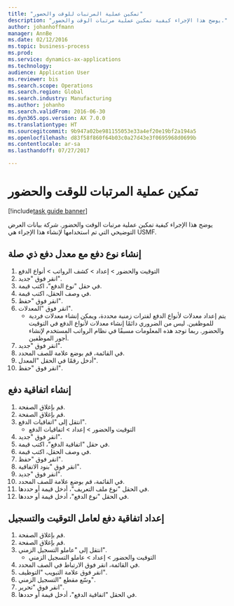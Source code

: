 ```yaml
--- 
title: "تمكين عملية المرتبات للوقت والحضور"
description: "يوضح هذا الإجراء كيفية تمكين عملية مرتبات الوقت والحضور‬."
author: johanhoffmann
manager: AnnBe
ms.date: 02/12/2016
ms.topic: business-process
ms.prod: 
ms.service: dynamics-ax-applications
ms.technology: 
audience: Application User
ms.reviewer: bis
ms.search.scope: Operations
ms.search.region: Global
ms.search.industry: Manufacturing
ms.author: johanho
ms.search.validFrom: 2016-06-30
ms.dyn365.ops.version: AX 7.0.0
ms.translationtype: HT
ms.sourcegitcommit: 9b947a02be981155053e33a4ef20e19bf2a194a5
ms.openlocfilehash: d83f58f860f64b03c0a27d43e3f0695968d0699b
ms.contentlocale: ar-sa
ms.lasthandoff: 07/27/2017

---
```

# <a name="enable-the-payroll-process-for-time-and-attendance"></a>تمكين عملية المرتبات للوقت والحضور

[!include[task guide banner](../../includes/task-guide-banner.md)]

يوضح هذا الإجراء كيفية تمكين عملية مرتبات الوقت والحضور‬. شركة بيانات العرض التوضيحي التي تم استخدامها لإنشاء هذا الإجراء هي USMF.


## <a name="create-a-pay-type-with-a-related-pay-rate"></a>إنشاء نوع دفع مع معدل دفع ذي صلة
1. التوقيت والحضور > إعداد > كشف الرواتب‬ > أنواع الدفع
2. انقر فوق "جديد".
3. في حقل "نوع الدفع"، اكتب قيمة.
4. في وصف الحقل، اكتب قيمة.
5. انقر فوق "حفظ".
6. انقر فوق "المعدلات‬".
    * يتم إعداد معدلات لأنواع الدفع لفترات زمنية محددة، ويمكن إنشاء معدلات فردية للموظفين. ليس من الضروري دائمًا إنشاء معدلات لأنواع الدفع في التوقيت والحضور. ربما توجد هذه المعلومات مسبقًا في نظام الرواتب المستخدم لإنشاء أجور الموظفين.  
7. انقر فوق "جديد".
8. في القائمة، قم بوضع علامة للصف المحدد.
9. أدخل رقمًا في الحقل "المعدل‬".
10. انقر فوق "حفظ".

## <a name="create-a-pay-agreement"></a>إنشاء اتفاقية دفع
1. قم بإغلاق الصفحة.
2. قم بإغلاق الصفحة.
3. انتقل إلى "اتفاقيات الدفع".
    * التوقيت والحضور > إعداد > اتفاقيات الدفع  
4. انقر فوق "جديد".
5. في حقل "اتفاقية الدفع"، اكتب قيمة.
6. في وصف الحقل، اكتب قيمة.
7. انقر فوق "حفظ".
8. انقر فوق "بنود الاتفاقية".
9. انقر فوق "جديد".
10. في القائمة، قم بوضع علامة للصف المحدد.
11. في الحقل "نوع ملف التعريف‬"، أدخل قيمة أو حددها.
12. في الحقل "نوع الدفع"، أدخل قيمة أو حددها.

## <a name="set-up-pay-agreement-for-time-and-registration-worker"></a>إعداد اتفاقية دفع لعامل التوقيت والتسجيل
1. قم بإغلاق الصفحة.
2. قم بإغلاق الصفحة.
3. انتقل إلى "عاملو التسجيل الزمني".
    * التوقيت والحضور > إعداد > عاملو التسجيل الزمني‬  
4. في القائمة، انقر فوق الارتباط في الصف المحدد.
5. انقر فوق علامة التبويب "التوظيف‬‬".
6. وسّع مقطع "التسجيل الزمني‬".
7. انقر فوق "تحرير".
8. في الحقل "اتفاقية الدفع"، أدخل قيمة أو حددها.



